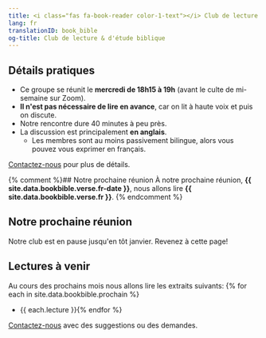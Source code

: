 ```yaml
---
title: <i class="fas fa-book-reader color-1-text"></i> Club de lecture & d'étude biblique <i class="fas fa-bible color-1-dark-text"></i>
lang: fr
translationID: book_bible
og-title: Club de lecture & d'étude biblique
---
```

## Détails pratiques
* Ce groupe se réunit le **mercredi de 18h15 à 19h** (avant le culte de mi-semaine sur Zoom).
* **Il n'est pas nécessaire de lire en avance**, car on lit à haute voix et puis on discute.
* Notre rencontre dure 40 minutes à peu près.
* La discussion est principalement **en anglais**.
  * Les membres sont au moins passivement bilingue, alors vous pouvez vous exprimer en français.

[Contactez-nous](/contact-fr) pour plus de détails.

{% comment %}## Notre prochaine réunion
À notre prochaine réunion, **{{ site.data.bookbible.verse.fr-date }}**, nous allons lire **{{ site.data.bookbible.verse.fr }}**.
{% endcomment %}
## Notre prochaine réunion
Notre club est en pause jusqu'en tôt janvier. Revenez à cette page!

## Lectures à venir
Au cours des prochains mois nous allons lire les extraits suivants:
{% for each in site.data.bookbible.prochain %}
* {{ each.lecture }}{% endfor %}

[Contactez-nous](/contact-fr) avec des suggestions ou des demandes.


